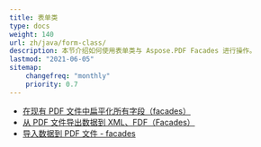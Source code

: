 ```yaml
---
title: 表单类
type: docs
weight: 140
url: zh/java/form-class/
description: 本节介绍如何使用表单类与 Aspose.PDF Facades 进行操作。
lastmod: "2021-06-05"
sitemap:
    changefreq: "monthly"
    priority: 0.7
---
```


- [在现有 PDF 文件中扁平化所有字段（facades）](/pdf/java/flatten-all-fields/)
- [从 PDF 文件导出数据到 XML、FDF（Facades）](/pdf/java/export-data-into-a-pdf-file-facades/)
- [导入数据到 PDF 文件 - facades](/pdf/java/import-data-into-a-pdf-file-facades/)
